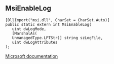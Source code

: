 ## MsiEnableLog

```
[DllImport("msi.dll", CharSet = CharSet.Auto)]
public static extern int MsiEnableLog(
   uint dwLogMode,
   [MarshalAs(
   UnmanagedType.LPTStr)] string szLogFile,
   uint dwLogAttributes
);
```

[Microsoft documentation](https://docs.microsoft.com/en-us/windows/win32/api/msi/nf-msi-msienablelogw)
